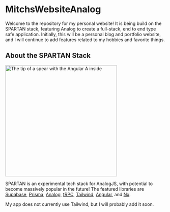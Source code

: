 # MitchsWebsiteAnalog

Welcome to the repository for my personal website! It is being build on the SPARTAN stack, featuring Analog to create a full-stack, end to end type safe application. Initially, this will be a personal blog and portfolio website, and I will continue to add features related to my hobbies and favorite things.

## About the SPARTAN Stack

<img alt="The tip of a spear with the Angular A inside" width="350px" src="./assets/spartan.svg" title="Spartan logo"/>

SPARTAN is an experimental tech stack for AnalogJS, with potential to become massively popular in the future!
The featured libraries are [Supabase](https://supabase.com/), [Prisma](https://www.prisma.io/), [Analog](https://analogjs.org/),
[tRPC](https://trpc.io/), [Tailwind](https://tailwindcss.com/), [Angular](https://angular.io/),
and [Nx](https://nx.dev/).

My app does not currently use Tailwind, but I will probably add it soon.